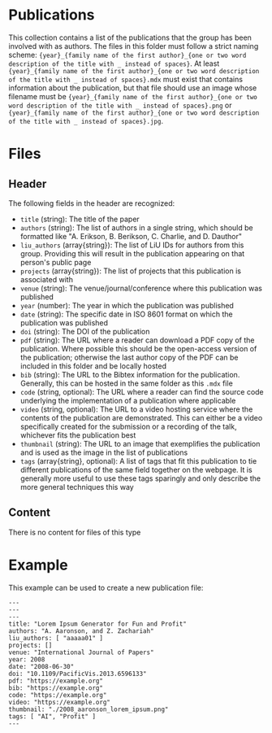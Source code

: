 # Publications
This collection contains a list of the publications that the group has been involved with as authors.  The files in this folder must follow a strict naming scheme: `{year}_{family name of the first author}_{one or two word description of the title with _ instead of spaces}`.  At least `{year}_{family name of the first author}_{one or two word description of the title with _ instead of spaces}.mdx` must exist that contains information about the publication, but that file should use an image whose filename must be `{year}_{family name of the first author}_{one or two word description of the title with _ instead of spaces}.png` or `{year}_{family name of the first author}_{one or two word description of the title with _ instead of spaces}.jpg`.

# Files
## Header
The following fields in the header are recognized:
 - `title` (string): The title of the paper
 - `authors` (string): The list of authors in a single string, which should be formatted like "A. Erikson, B. Berikson, C. Charlie, and D. Dauthor"
 - `liu_authors` (array{string}): The list of LiU IDs for authors from this group.  Providing this will result in the publication appearing on that person's public page
 - `projects` (array{string}): The list of projects that this publication is associated with
 - `venue` (string): The venue/journal/conference where this publication was published
 - `year` (number): The year in which the publication was published
 - `date` (string): The specific date in ISO 8601 format on which the publication was published
 - `doi` (string): The DOI of the publication
 - `pdf` (string): The URL where a reader can download a PDF copy of the publication.  Where possible this should be the open-access version of the publication; otherwise the last author copy of the PDF can be included in this folder and be locally hosted
 - `bib` (string): The URL to the Bibtex information for the publication. Generally, this can be hosted in the same folder as this `.mdx` file
 - `code` (string, optional): The URL where a reader can find the source code underlying the implementation of a publication where applicable
 - `video` (string, optional): The URL to a video hosting service where the contents of the publication are demonstrated.  This can either be a video specifically created for the submission or a recording of the talk, whichever fits the publication best
 - `thumbnail` (string): The URL to an image that exemplifies the publication and is used as the image in the list of publications
 - `tags` (array{string}, optional): A list of tags that fit this publication to tie different publications of the same field together on the webpage.  It is generally more useful to use these tags sparingly and only describe the more general techniques this way

## Content
There is no content for files of this type

# Example
This example can be used to create a new publication file:

```mdx
---
---
---
title: "Lorem Ipsum Generator for Fun and Profit"
authors: "A. Aaronson, and Z. Zachariah"
liu_authors: [ "aaaaa01" ]
projects: []
venue: "International Journal of Papers"
year: 2008
date: "2008-06-30"
doi: "10.1109/PacificVis.2013.6596133"
pdf: "https://example.org"
bib: "https://example.org"
code: "https://example.org"
video: "https://example.org"
thumbnail: "./2008_aaronson_lorem_ipsum.png"
tags: [ "AI", "Profit" ]
---

```
